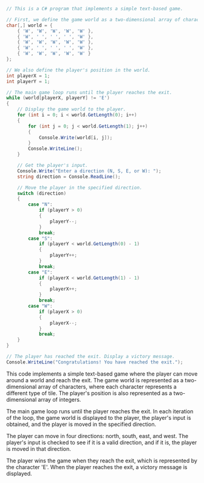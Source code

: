 ```csharp
// This is a C# program that implements a simple text-based game.

// First, we define the game world as a two-dimensional array of characters.
char[,] world = {
    { 'W', 'W', 'W', 'W', 'W' },
    { 'W', ' ', ' ', ' ', 'W' },
    { 'W', 'W', 'W', 'W', 'W' },
    { 'W', ' ', ' ', ' ', 'W' },
    { 'W', 'W', 'W', 'W', 'W' }
};

// We also define the player's position in the world.
int playerX = 1;
int playerY = 1;

// The main game loop runs until the player reaches the exit.
while (world[playerX, playerY] != 'E')
{
    // Display the game world to the player.
    for (int i = 0; i < world.GetLength(0); i++)
    {
        for (int j = 0; j < world.GetLength(1); j++)
        {
            Console.Write(world[i, j]);
        }
        Console.WriteLine();
    }

    // Get the player's input.
    Console.Write("Enter a direction (N, S, E, or W): ");
    string direction = Console.ReadLine();

    // Move the player in the specified direction.
    switch (direction)
    {
        case "N":
            if (playerY > 0)
            {
                playerY--;
            }
            break;
        case "S":
            if (playerY < world.GetLength(0) - 1)
            {
                playerY++;
            }
            break;
        case "E":
            if (playerX < world.GetLength(1) - 1)
            {
                playerX++;
            }
            break;
        case "W":
            if (playerX > 0)
            {
                playerX--;
            }
            break;
    }
}

// The player has reached the exit. Display a victory message.
Console.WriteLine("Congratulations! You have reached the exit.");
```

This code implements a simple text-based game where the player can move around a world and reach the exit. The game world is represented as a two-dimensional array of characters, where each character represents a different type of tile. The player's position is also represented as a two-dimensional array of integers.

The main game loop runs until the player reaches the exit. In each iteration of the loop, the game world is displayed to the player, the player's input is obtained, and the player is moved in the specified direction.

The player can move in four directions: north, south, east, and west. The player's input is checked to see if it is a valid direction, and if it is, the player is moved in that direction.

The player wins the game when they reach the exit, which is represented by the character 'E'. When the player reaches the exit, a victory message is displayed.